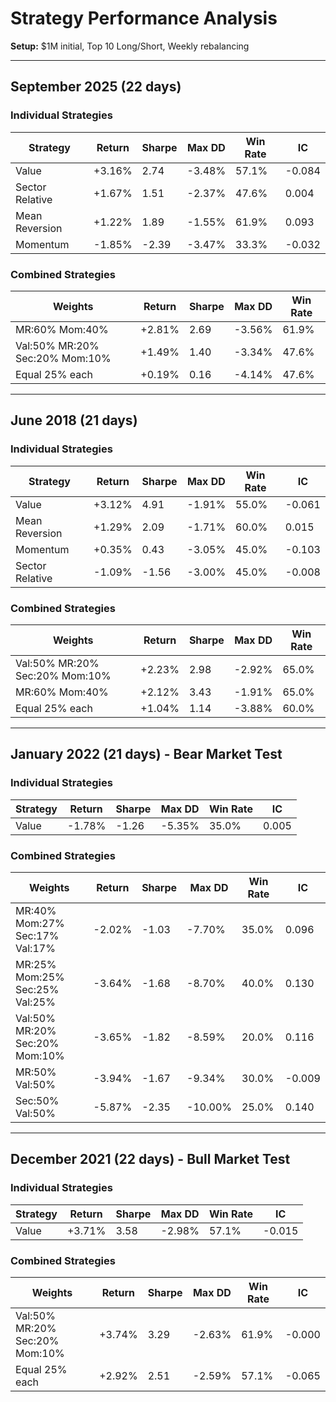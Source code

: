 # Strategy Performance Analysis

**Setup:** $1M initial, Top 10 Long/Short, Weekly rebalancing

---

## September 2025 (22 days)

### Individual Strategies

| Strategy | Return | Sharpe | Max DD | Win Rate | IC |
|----------|--------|--------|--------|----------|-----|
| Value | +3.16% | 2.74 | -3.48% | 57.1% | -0.084 |
| Sector Relative | +1.67% | 1.51 | -2.37% | 47.6% | 0.004 |
| Mean Reversion | +1.22% | 1.89 | -1.55% | 61.9% | 0.093 |
| Momentum | -1.85% | -2.39 | -3.47% | 33.3% | -0.032 |

### Combined Strategies

| Weights | Return | Sharpe | Max DD | Win Rate |
|---------|--------|--------|--------|----------|
| MR:60% Mom:40% | +2.81% | 2.69 | -3.56% | 61.9% |
| Val:50% MR:20% Sec:20% Mom:10% | +1.49% | 1.40 | -3.34% | 47.6% |
| Equal 25% each | +0.19% | 0.16 | -4.14% | 47.6% |

---

## June 2018 (21 days)

### Individual Strategies

| Strategy | Return | Sharpe | Max DD | Win Rate | IC |
|----------|--------|--------|--------|----------|-----|
| Value | +3.12% | 4.91 | -1.91% | 55.0% | -0.061 |
| Mean Reversion | +1.29% | 2.09 | -1.71% | 60.0% | 0.015 |
| Momentum | +0.35% | 0.43 | -3.05% | 45.0% | -0.103 |
| Sector Relative | -1.09% | -1.56 | -3.00% | 45.0% | -0.008 |

### Combined Strategies

| Weights | Return | Sharpe | Max DD | Win Rate |
|---------|--------|--------|--------|----------|
| Val:50% MR:20% Sec:20% Mom:10% | +2.23% | 2.98 | -2.92% | 65.0% |
| MR:60% Mom:40% | +2.12% | 3.43 | -1.91% | 65.0% |
| Equal 25% each | +1.04% | 1.14 | -3.88% | 60.0% |

---

## January 2022 (21 days) - Bear Market Test

### Individual Strategies

| Strategy | Return | Sharpe | Max DD | Win Rate | IC |
|----------|--------|--------|--------|----------|-----|
| Value | -1.78% | -1.26 | -5.35% | 35.0% | 0.005 |

### Combined Strategies

| Weights | Return | Sharpe | Max DD | Win Rate | IC |
|---------|--------|--------|--------|----------|-----|
| MR:40% Mom:27% Sec:17% Val:17% | -2.02% | -1.03 | -7.70% | 35.0% | 0.096 |
| MR:25% Mom:25% Sec:25% Val:25% | -3.64% | -1.68 | -8.70% | 40.0% | 0.130 |
| Val:50% MR:20% Sec:20% Mom:10% | -3.65% | -1.82 | -8.59% | 20.0% | 0.116 |
| MR:50% Val:50% | -3.94% | -1.67 | -9.34% | 30.0% | -0.009 |
| Sec:50% Val:50% | -5.87% | -2.35 | -10.00% | 25.0% | 0.140 |

---

## December 2021 (22 days) - Bull Market Test

### Individual Strategies

| Strategy | Return | Sharpe | Max DD | Win Rate | IC |
|----------|--------|--------|--------|----------|-----|
| Value | +3.71% | 3.58 | -2.98% | 57.1% | -0.015 |

### Combined Strategies

| Weights | Return | Sharpe | Max DD | Win Rate | IC |
|---------|--------|--------|--------|----------|-----|
| Val:50% MR:20% Sec:20% Mom:10% | +3.74% | 3.29 | -2.63% | 61.9% | -0.000 |
| Equal 25% each | +2.92% | 2.51 | -2.59% | 57.1% | -0.065 |
